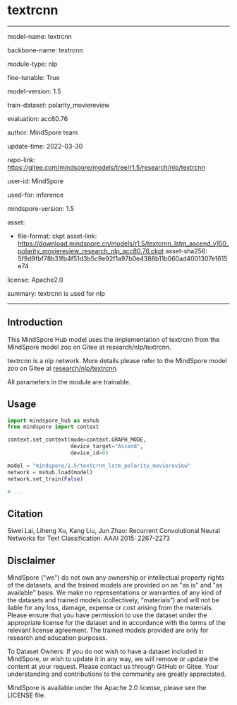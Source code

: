 # textrcnn

---

model-name: textrcnn

backbone-name: textrcnn

module-type: nlp

fine-tunable: True

model-version: 1.5

train-dataset: polarity_moviereview

evaluation: acc80.76

author: MindSpore team

update-time: 2022-03-30

repo-link: <https://gitee.com/mindspore/models/tree/r1.5/research/nlp/textrcnn>

user-id: MindSpore

used-for: inference

mindspore-version: 1.5

asset:

-
    file-format: ckpt
    asset-link: <https://download.mindspore.cn/models/r1.5/textcrnn_lstm_ascend_v150_polarity_moviereview_research_nlp_acc80.76.ckpt>
    asset-sha256: 5f9d9fbf78b31fb4f51d3b5c9e92f1a97b0e4388b11b060ad4001307e1615e74

license: Apache2.0

summary: textrcnn is used for nlp

---

## Introduction

This MindSpore Hub model uses the implementation of textrcnn from the MindSpore model zoo on Gitee at research/nlp/textrcnn.

textrcnn is a nlp network. More details please refer to the MindSpore model zoo on Gitee at [research/nlp/textrcnn](https://gitee.com/mindspore/models/blob/r1.5/research/nlp/textrcnn/readme.md).

All parameters in the module are trainable.

## Usage

```python
import mindspore_hub as mshub
from mindspore import context

context.set_context(mode=context.GRAPH_MODE,
                    device_target="Ascend",
                    device_id=0)

model = "mindspore/1.5/textcrnn_lstm_polarity_moviereview"
network = mshub.load(model)
network.set_train(False)

# ...
```

## Citation

Siwei Lai, Liheng Xu, Kang Liu, Jun Zhao: Recurrent Convolutional Neural Networks for Text Classification. AAAI 2015: 2267-2273

## Disclaimer

MindSpore ("we") do not own any ownership or intellectual property rights of the datasets, and the trained models are provided on an "as is" and "as available" basis. We make no representations or warranties of any kind of the datasets and trained models (collectively, “materials”) and will not be liable for any loss, damage, expense or cost arising from the materials. Please ensure that you have permission to use the dataset under the appropriate license for the dataset and in accordance with the terms of the relevant license agreement. The trained models provided are only for research and education purposes.

To Dataset Owners: If you do not wish to have a dataset included in MindSpore, or wish to update it in any way, we will remove or update the content at your request. Please contact us through GitHub or Gitee. Your understanding and contributions to the community are greatly appreciated.

MindSpore is available under the Apache 2.0 license, please see the LICENSE file.
